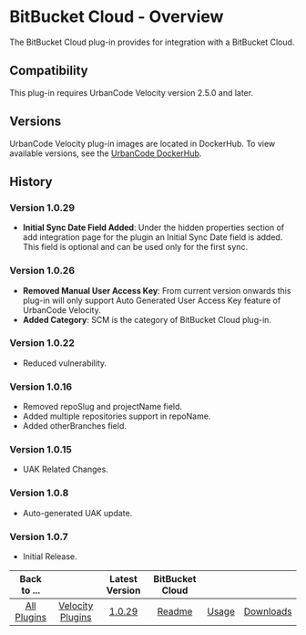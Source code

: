 
# BitBucket Cloud - Overview

The BitBucket Cloud plug-in provides for integration with a BitBucket Cloud.


## Compatibility

This plug-in requires UrbanCode Velocity version 2.5.0 and later.

## Versions

UrbanCode Velocity plug-in images are located in DockerHub. To view available versions, see the [UrbanCode
DockerHub](https://hub.docker.com/r/urbancode/ucv-ext-bitbucket-cloud/tags).

## History

### Version 1.0.29

* **Initial Sync Date Field Added**: Under the hidden properties section of add integration page for the plugin an Initial Sync Date field is added. This field is optional and can be used only for the first sync.
### Version 1.0.26

* **Removed Manual User Access Key**: From current version onwards this plug-in will only support Auto Generated User Access Key feature of UrbanCode Velocity.
* **Added Category**: SCM is the category of BitBucket Cloud plug-in.

### Version 1.0.22

* Reduced vulnerability.

### Version 1.0.16

* Removed repoSlug and projectName field.
* Added multiple repositories support in repoName.
* Added otherBranches field.
    
### Version 1.0.15

* UAK Related Changes.

### Version 1.0.8

* Auto-generated UAK update.

### Version 1.0.7

* Initial Release.

|Back to ...||Latest Version|BitBucket Cloud |||
| :---: | :---: | :---: | :---: | :---: | :---: |
|[All Plugins](../../index.md)|[Velocity Plugins](../README.md)|[1.0.29](https://raw.githubusercontent.com/UrbanCode/IBM-UCV-PLUGINS/main/files/ucv-ext-bitbucket-cloud/ucv-ext-bitbucket-cloud:1.0.29.tar.7z.001)|[Readme](README.md)|[Usage](usage.md)|[Downloads](downloads.md)|
